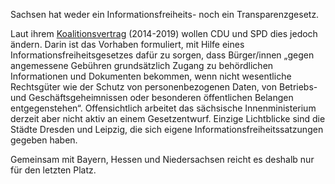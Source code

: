 Sachsen hat weder ein Informationsfreiheits- noch ein Transparenzgesetz.

Laut ihrem <a href="https://www.staatsregierung.sachsen.de/downloads/AKTUELL_Koalitionsvertrag_CDU_SPD_2014-2019.pdf">Koalitionsvertrag</a> (2014-2019) wollen CDU und SPD dies jedoch ändern. Darin ist das Vorhaben formuliert, mit Hilfe eines Informationsfreiheitsgesetzes dafür zu
sorgen, dass Bürger/innen „gegen angemessene Gebühren grundsätzlich Zugang zu behördlichen Informationen und Dokumenten
bekommen, wenn nicht wesentliche Rechtsgüter wie der Schutz von personenbezogenen Daten, von Betriebs- und
Geschäftsgeheimnissen oder besonderen öffentlichen Belangen entgegenstehen“. Offensichtlich arbeitet das sächsische Innenministerium derzeit aber nicht aktiv an einem Gesetzentwurf. Einzige Lichtblicke sind die Städte Dresden und Leipzig, die sich eigene Informationsfreiheitssatzungen gegeben haben.

Gemeinsam mit Bayern, Hessen und Niedersachsen reicht es deshalb nur für den letzten Platz.
